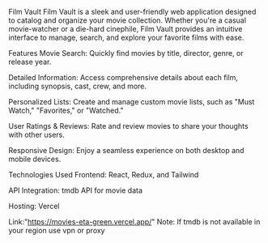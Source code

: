 Film Vault
Film Vault is a sleek and user-friendly web application designed to catalog and organize your movie collection. Whether you're a casual movie-watcher or a die-hard cinephile, Film Vault provides an intuitive interface to manage, search, and explore your favorite films with ease.

Features
Movie Search: Quickly find movies by title, director, genre, or release year.

Detailed Information: Access comprehensive details about each film, including synopsis, cast, crew, and more.

Personalized Lists: Create and manage custom movie lists, such as "Must Watch," "Favorites," or "Watched."

User Ratings & Reviews: Rate and review movies to share your thoughts with other users.

Responsive Design: Enjoy a seamless experience on both desktop and mobile devices.

Technologies Used
Frontend: React, Redux, and Tailwind

API Integration: tmdb API for movie data

Hosting: Vercel

Link:"https://movies-eta-green.vercel.app/"
Note: If tmdb is not available in your region use vpn or proxy
